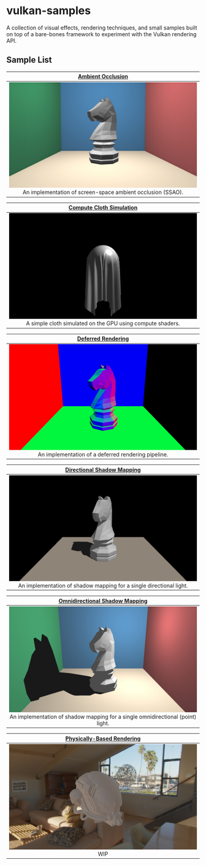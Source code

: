 # vulkan-samples
A collection of visual effects, rendering techniques, and small samples built on top of a bare-bones framework to experiment with the Vulkan rendering API. 

## Sample List
|                                               [Ambient Occlusion](https://github.com/sevanetrebchenko/vulkan-samples/tree/master/projects/ambient_occlusion)                                                |
|:-----------------------------------------------------------------------------------------------------------------------------------------------------------------------------------------------------------:|
| ![ambient_occlusion.jpg](https://github.com/sevanetrebchenko/vulkan-samples/blob/master/artifacts/ambient_occlusion/ambient_occlusion.jpg) <br> An implementation of screen-space ambient occlusion (SSAO). |

|                                       [Compute Cloth Simulation](https://github.com/sevanetrebchenko/vulkan-samples/tree/master/projects/compute_cloth)                                        |
|:----------------------------------------------------------------------------------------------------------------------------------------------------------------------------------------------:|
| ![compute_cloth.jpg](https://github.com/sevanetrebchenko/vulkan-samples/blob/master/artifacts/compute_cloth/compute_cloth.jpg) <br> A simple cloth simulated on the GPU using compute shaders. |

|                                     [Deferred Rendering](https://github.com/sevanetrebchenko/vulkan-samples/tree/master/projects/deferred_rendering)                                      |
|:-----------------------------------------------------------------------------------------------------------------------------------------------------------------------------------------:|
| ![deferred_normals.jpg](https://github.com/sevanetrebchenko/vulkan-samples/blob/master/artifacts/deferred_rendering/normals.jpg) <br> An implementation of a deferred rendering pipeline. |

|                                                  [Directional Shadow Mapping](https://github.com/sevanetrebchenko/vulkan-samples/tree/master/projects/shadow_mapping)                                                  |
|:----------------------------------------------------------------------------------------------------------------------------------------------------------------------------------------------------------------------:|
| ![shadow_mapping.jpg](https://github.com/sevanetrebchenko/vulkan-samples/blob/master/artifacts/shadow_mapping/directional_shadow_mapping.jpg) <br> An implementation of shadow mapping for a single directional light. |

|                                                        [Omnidirectional Shadow Mapping](https://github.com/sevanetrebchenko/vulkan-samples/tree/master/projects/omnidirectional_shadow_mapping)                                                        |
|:------------------------------------------------------------------------------------------------------------------------------------------------------------------------------------------------------------------------------------------------------:|
| ![omnidirectional_shadow_mapping.jpg](https://github.com/sevanetrebchenko/vulkan-samples/blob/master/artifacts/omnidirectional_shadow_mapping/omnidirectional_shadow_mapping.jpg) <br> An implementation of shadow mapping for a single omnidirectional (point) light. |

| [Physically-Based Rendering](https://github.com/sevanetrebchenko/vulkan-samples/tree/master/projects/pbr) |
|:---------------------------------------------------------------------------------------------------------:|
| ![pbr.jpg](https://github.com/sevanetrebchenko/vulkan-samples/blob/master/artifacts/pbr/pbr.jpg) <br> WIP |
